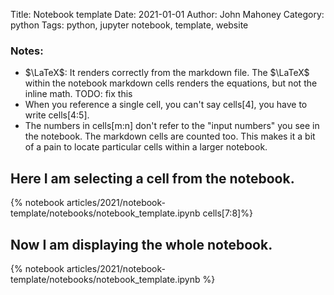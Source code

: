Title: Notebook template
Date: 2021-01-01
Author: John Mahoney
Category: python
Tags: python, jupyter notebook, template, website

### Notes:

- $\LaTeX$: It renders correctly from the markdown file. The $\LaTeX$ within the notebook markdown cells renders the equations, but not the inline math. TODO: fix this
- When you reference a single cell, you can't say cells[4], you have to write cells[4:5].
- The numbers in cells[m:n] don't refer to the "input numbers" you see in the notebook. The markdown cells are counted too. This makes it a bit of a pain to locate particular cells within a larger notebook.

## Here I am selecting a cell from the notebook.

{% notebook articles/2021/notebook-template/notebooks/notebook_template.ipynb cells[7:8]%}

## Now I am displaying the whole notebook.

{% notebook articles/2021/notebook-template/notebooks/notebook_template.ipynb %}